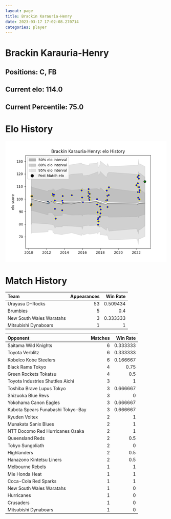 ```yaml
---  
layout: page  
title: Brackin Karauria-Henry  
date: 2023-03-17 17:02:08.270714  
categories: player  
---
```

# Brackin Karauria-Henry

## Positions: C, FB

## Current elo: 114.0

## Current Percentile: 75.0

# Elo History


![elo history](history_BrackinKarauria-Henry.png)
# Match History


| Team                     |   Appearances |   Win Rate |
|:-------------------------|--------------:|-----------:|
| Urayasu D-Rocks          |            53 |   0.509434 |
| Brumbies                 |             5 |   0.4      |
| New South Wales Waratahs |             3 |   0.333333 |
| Mitsubishi Dynaboars     |             1 |   1        |

| Opponent                          |   Matches |   Win Rate |
|:----------------------------------|----------:|-----------:|
| Saitama Wild Knights              |         6 |   0.333333 |
| Toyota Verblitz                   |         6 |   0.333333 |
| Kobelco Kobe Steelers             |         6 |   0.166667 |
| Black Rams Tokyo                  |         4 |   0.75     |
| Green Rockets Tokatsu             |         4 |   0.5      |
| Toyota Industries Shuttles Aichi  |         3 |   1        |
| Toshiba Brave Lupus Tokyo         |         3 |   0.666667 |
| Shizuoka Blue Revs                |         3 |   0        |
| Yokohama Canon Eagles             |         3 |   0.666667 |
| Kubota Spears Funabashi Tokyo-Bay |         3 |   0.666667 |
| Kyuden Voltex                     |         2 |   1        |
| Munakata Sanix Blues              |         2 |   1        |
| NTT Docomo Red Hurricanes Osaka   |         2 |   1        |
| Queensland Reds                   |         2 |   0.5      |
| Tokyo Sungoliath                  |         2 |   0        |
| Highlanders                       |         2 |   0.5      |
| Hanazono Kintetsu Liners          |         2 |   0.5      |
| Melbourne Rebels                  |         1 |   1        |
| Mie Honda Heat                    |         1 |   1        |
| Coca-Cola Red Sparks              |         1 |   1        |
| New South Wales Waratahs          |         1 |   0        |
| Hurricanes                        |         1 |   0        |
| Crusaders                         |         1 |   0        |
| Mitsubishi Dynaboars              |         1 |   0        |